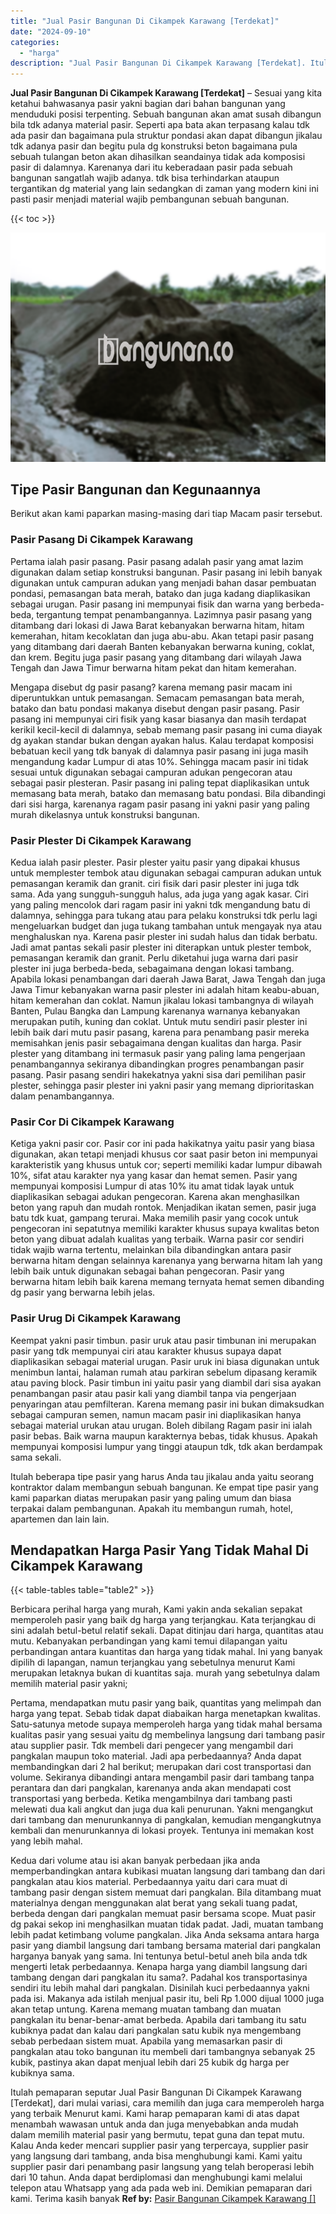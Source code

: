 ```yaml
---
title: "Jual Pasir Bangunan Di Cikampek Karawang [Terdekat]"
date: "2024-09-10"
categories: 
  - "harga"
description: "Jual Pasir Bangunan Di Cikampek Karawang [Terdekat]. Itulah pemaparan seputar Jual Pasir Bangunan Di Cikampek Karawang [Terdekat], dari mulai variasi, cara..."
---
```


**Jual Pasir Bangunan Di Cikampek Karawang \[Terdekat\]** – Sesuai yang kita ketahui bahwasanya pasir yakni bagian dari bahan bangunan yang menduduki posisi terpenting. Sebuah bangunan akan amat susah dibangun bila tdk adanya material pasir. Seperti apa bata akan terpasang kalau tdk ada pasir dan bagaimana pula struktur pondasi akan dapat dibangun jikalau tdk adanya pasir dan begitu pula dg konstruksi beton bagaimana pula sebuah tulangan beton akan dihasilkan seandainya tidak ada komposisi pasir di dalamnya. Karenanya dari itu keberadaan pasir pada sebuah bangunan sangatlah wajib adanya. tdk bisa terhindarkan ataupun tergantikan dg material yang lain sedangkan di zaman yang modern kini ini pasti pasir menjadi material wajib pembangunan sebuah bangunan.

{{< toc >}}

![Jual Pasir Bangunan Di Cikampek Karawang [Terdekat]](/images/jual-pasir-bangunan-67.png)

## Tipe Pasir Bangunan dan Kegunaannya

Berikut akan kami paparkan masing-masing dari tiap Macam pasir tersebut.

### Pasir Pasang Di Cikampek Karawang

Pertama ialah pasir pasang. Pasir pasang adalah pasir yang amat lazim digunakan dalam setiap konstruksi bangunan. Pasir pasang ini lebih banyak digunakan untuk campuran adukan yang menjadi bahan dasar pembuatan pondasi, pemasangan bata merah, batako dan juga kadang diaplikasikan sebagai urugan. Pasir pasang ini mempunyai fisik dan warna yang berbeda-beda, tergantung tempat penambangannya. Lazimnya pasir pasang yang ditambang dari lokasi di Jawa Barat kebanyakan berwarna hitam, hitam kemerahan, hitam kecoklatan dan juga abu-abu. Akan tetapi pasir pasang yang ditambang dari daerah Banten kebanyakan berwarna kuning, coklat, dan krem. Begitu juga pasir pasang yang ditambang dari wilayah Jawa Tengah dan Jawa Timur berwarna hitam pekat dan hitam kemerahan.

Mengapa disebut dg pasir pasang? karena memang pasir macam ini diperuntukkan untuk pemasangan. Semacam pemasangan bata merah, batako dan batu pondasi makanya disebut dengan pasir pasang. Pasir pasang ini mempunyai ciri fisik yang kasar biasanya dan masih terdapat kerikil kecil-kecil di dalamnya, sebab memang pasir pasang ini cuma diayak dg ayakan standar bukan dengan ayakan halus. Kalau terdapat komposisi bebatuan kecil yang tdk banyak di dalamnya pasir pasang ini juga masih mengandung kadar Lumpur di atas 10%. Sehingga macam pasir ini tidak sesuai untuk digunakan sebagai campuran adukan pengecoran atau sebagai pasir plesteran. Pasir pasang ini paling tepat diaplikasikan untuk memasang bata merah, batako dan memasang batu pondasi. Bila dibandingi dari sisi harga, karenanya ragam pasir pasang ini yakni pasir yang paling murah dikelasnya untuk konstruksi bangunan.

### Pasir Plester Di Cikampek Karawang

Kedua ialah pasir plester. Pasir plester yaitu pasir yang dipakai khusus untuk memplester tembok atau digunakan sebagai campuran adukan untuk pemasangan keramik dan granit. ciri fisik dari pasir plester ini juga tdk sama. Ada yang sungguh-sungguh halus, ada juga yang agak kasar. Ciri yang paling mencolok dari ragam pasir ini yakni tdk mengandung batu di dalamnya, sehingga para tukang atau para pelaku konstruksi tdk perlu lagi mengeluarkan budget dan juga tukang tambahan untuk mengayak nya atau menghaluskan nya. Karena pasir plester ini sudah halus dan tidak berbatu. Jadi amat pantas sekali pasir plester ini diterapkan untuk plester tembok, pemasangan keramik dan granit. Perlu diketahui juga warna dari pasir plester ini juga berbeda-beda, sebagaimana dengan lokasi tambang. Apabila lokasi penambangan dari daerah Jawa Barat, Jawa Tengah dan juga Jawa Timur kebanyakan warna pasir plester ini adalah hitam keabu-abuan, hitam kemerahan dan coklat. Namun jikalau lokasi tambangnya di wilayah Banten, Pulau Bangka dan Lampung karenanya warnanya kebanyakan merupakan putih, kuning dan coklat. Untuk mutu sendiri pasir plester ini lebih baik dari mutu pasir pasang, karena para penambang pasir mereka memisahkan jenis pasir sebagaimana dengan kualitas dan harga. Pasir plester yang ditambang ini termasuk pasir yang paling lama pengerjaan penambangannya sekiranya dibandingkan progres penambangan pasir pasang. Pasir pasang sendiri hakekatnya yakni sisa dari pemilihan pasir plester, sehingga pasir plester ini yakni pasir yang memang diprioritaskan dalam penambangannya.

### Pasir Cor Di Cikampek Karawang

Ketiga yakni pasir cor. Pasir cor ini pada hakikatnya yaitu pasir yang biasa digunakan, akan tetapi menjadi khusus cor saat pasir beton ini mempunyai karakteristik yang khusus untuk cor; seperti memiliki kadar lumpur dibawah 10%, sifat atau karakter nya yang kasar dan hemat semen. Pasir yang mempunyai komposisi Lumpur di atas 10% itu amat tidak layak untuk diaplikasikan sebagai adukan pengecoran. Karena akan menghasilkan beton yang rapuh dan mudah rontok. Menjadikan ikatan semen, pasir juga batu tdk kuat, gampang terurai. Maka memilih pasir yang cocok untuk pengecoran ini sepatutnya memiliki karakter khusus supaya kwalitas beton beton yang dibuat adalah kualitas yang terbaik. Warna pasir cor sendiri tidak wajib warna tertentu, melainkan bila dibandingkan antara pasir berwarna hitam dengan selainnya karenanya yang berwarna hitam lah yang lebih baik untuk digunakan sebagai bahan pengecoran. Pasir yang berwarna hitam lebih baik karena memang ternyata hemat semen dibanding dg pasir yang berwarna lebih jelas.

### Pasir Urug Di Cikampek Karawang

Keempat yakni pasir timbun. pasir uruk atau pasir timbunan ini merupakan pasir yang tdk mempunyai ciri atau karakter khusus supaya dapat diaplikasikan sebagai material urugan. Pasir uruk ini biasa digunakan untuk menimbun lantai, halaman rumah atau parkiran sebelum dipasang keramik atau paving block. Pasir timbun ini yaitu pasir yang diambil dari sisa ayakan penambangan pasir atau pasir kali yang diambil tanpa via pengerjaan penyaringan atau pemfilteran. Karena memang pasir ini bukan dimaksudkan sebagai campuran semen, namun macam pasir ini diaplikasikan hanya sebagai material urukan atau urugan. Boleh dibilang Ragam pasir ini ialah pasir bebas. Baik warna maupun karakternya bebas, tidak khusus. Apakah mempunyai komposisi lumpur yang tinggi ataupun tdk, tdk akan berdampak sama sekali.

Itulah beberapa tipe pasir yang harus Anda tau jikalau anda yaitu seorang kontraktor dalam membangun sebuah bangunan. Ke empat tipe pasir yang kami paparkan diatas merupakan pasir yang paling umum dan biasa terpakai dalam pembangunan. Apakah itu membangun rumah, hotel, apartemen dan lain lain.

## Mendapatkan Harga Pasir Yang Tidak Mahal Di Cikampek Karawang

{{< table-tables table="table2" >}}

Berbicara perihal harga yang murah, Kami yakin anda sekalian sepakat memperoleh pasir yang baik dg harga yang terjangkau. Kata terjangkau di sini adalah betul-betul relatif sekali. Dapat ditinjau dari harga, quantitas atau mutu. Kebanyakan perbandingan yang kami temui dilapangan yaitu perbandingan antara kuantitas dan harga yang tidak mahal. Ini yang banyak dipilih di lapangan, namun terjangkau yang sebetulnya menurut Kami merupakan letaknya bukan di kuantitas saja. murah yang sebetulnya dalam memilih material pasir yakni;

Pertama, mendapatkan mutu pasir yang baik, quantitas yang melimpah dan harga yang tepat. Sebab tidak dapat diabaikan harga menetapkan kwalitas. Satu-satunya metode supaya memperoleh harga yang tidak mahal bersama kualitas pasir yang sesuai yaitu dg membelinya langsung dari tambang pasir atau supplier pasir. Tdk membeli dari pengecer yang mengambil dari pangkalan maupun toko material. Jadi apa perbedaannya? Anda dapat membandingkan dari 2 hal berikut; merupakan dari cost transportasi dan volume. Sekiranya dibandingi antara mengambil pasir dari tambang tanpa perantara dan dari pangkalan, karenanya anda akan mendapati cost transportasi yang berbeda. Ketika mengambilnya dari tambang pasti melewati dua kali angkut dan juga dua kali penurunan. Yakni mengangkut dari tambang dan menurunkannya di pangkalan, kemudian mengangkutnya kembali dan menurunkannya di lokasi proyek. Tentunya ini memakan kost yang lebih mahal.

Kedua dari volume atau isi akan banyak perbedaan jika anda memperbandingkan antara kubikasi muatan langsung dari tambang dan dari pangkalan atau kios material. Perbedaannya yaitu dari cara muat di tambang pasir dengan sistem memuat dari pangkalan. Bila ditambang muat materialnya dengan menggunakan alat berat yang sekali tuang padat, berbeda dengan dari pangkalan memuat pasir bersama scope. Muat pasir dg pakai sekop ini menghasilkan muatan tidak padat. Jadi, muatan tambang lebih padat ketimbang volume pangkalan. Jika Anda seksama antara harga pasir yang diambil langsung dari tambang bersama material dari pangkalan harganya banyak yang sama. Ini tentunya betul-betul aneh bila anda tdk mengerti letak perbedaannya. Kenapa harga yang diambil langsung dari tambang dengan dari pangkalan itu sama?. Padahal kos transportasinya sendiri itu lebih mahal dari pangkalan. Disinilah kuci perbedaannya yakni pada isi. Makanya ada istilah menjual pasir itu, beli Rp 1.000 dijual 1000 juga akan tetap untung. Karena memang muatan tambang dan muatan pangkalan itu benar-benar-amat berbeda. Apabila dari tambang itu satu kubiknya padat dan kalau dari pangkalan satu kubik nya mengembang sebab perbedaan sistem muat. Apabila yang memasarkan pasir di pangkalan atau toko bangunan itu membeli dari tambangnya sebanyak 25 kubik, pastinya akan dapat menjual lebih dari 25 kubik dg harga per kubiknya sama.

Itulah pemaparan seputar Jual Pasir Bangunan Di Cikampek Karawang \[Terdekat\], dari mulai variasi, cara memilih dan juga cara memperoleh harga yang terbaik Menurut kami. Kami harap pemaparan kami di atas dapat menambah wawasan untuk anda dan juga menyebabkan anda mudah dalam memilih material pasir yang bermutu, tepat guna dan tepat mutu. Kalau Anda keder mencari supplier pasir yang terpercaya, supplier pasir yang langsung dari tambang, anda bisa menghubungi kami. Kami yaitu supplier pasir dari penambang pasir langsung yang telah beroperasi lebih dari 10 tahun. Anda dapat berdiplomasi dan menghubungi kami melalui telepon atau Whatsapp yang ada pada web ini. Demikian pemaparan dari kami. Terima kasih banyak
**Ref by:** [Pasir Bangunan Cikampek Karawang []](https://id.wikipedia.org/wiki/Pasir)
